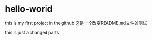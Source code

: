 # hello-worid
this is my first project in the github
这是一个改变README.md文件的测试

this is just a changed parts
